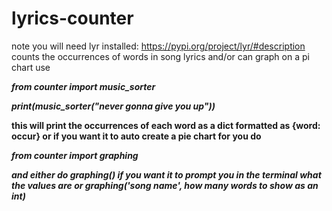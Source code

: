 # lyrics-counter
note you will need lyr installed: https://pypi.org/project/lyr/#description
counts the occurrences of words in song lyrics and/or can graph on a pi chart 
use 
<p> </p>
<b><i>from counter import music_sorter
  
  print(music_sorter("never gonna give you up"))</i>
  <p> </p>
  this will print the occurrences of each word as a dict formatted as {word: occur}
  or if you want it to auto create a pie chart for you do 
  <p> </p>
  <b><i> from counter import graphing<i>
    <p> </p>
    and either do 
    <b><i>graphing() </i> if you want it to prompt you in the terminal what the values are or
      <b><i> graphing('song name', how many words to show as an int)</i>
